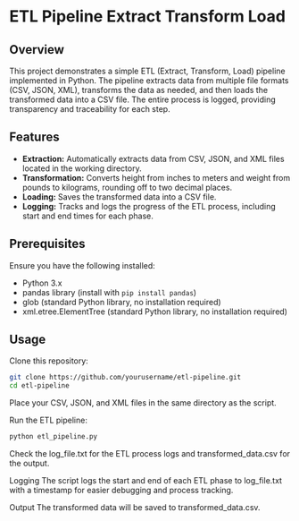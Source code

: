 # ETL Pipeline Extract Transform Load

## Overview
This project demonstrates a simple ETL (Extract, Transform, Load) pipeline implemented in Python. The pipeline extracts data from multiple file formats (CSV, JSON, XML), transforms the data as needed, and then loads the transformed data into a CSV file. The entire process is logged, providing transparency and traceability for each step.

## Features
- **Extraction:** Automatically extracts data from CSV, JSON, and XML files located in the working directory.
- **Transformation:** Converts height from inches to meters and weight from pounds to kilograms, rounding off to two decimal places.
- **Loading:** Saves the transformed data into a CSV file.
- **Logging:** Tracks and logs the progress of the ETL process, including start and end times for each phase.

## Prerequisites
Ensure you have the following installed:

- Python 3.x
- pandas library (install with `pip install pandas`)
- glob (standard Python library, no installation required)
- xml.etree.ElementTree (standard Python library, no installation required)

## Usage

Clone this repository:

```bash
git clone https://github.com/yourusername/etl-pipeline.git
cd etl-pipeline
```

Place your CSV, JSON, and XML files in the same directory as the script.

Run the ETL pipeline:

```bash
python etl_pipeline.py
```

Check the log_file.txt for the ETL process logs and transformed_data.csv for the output.

Logging
The script logs the start and end of each ETL phase to log_file.txt with a timestamp for easier debugging and process tracking.

Output
The transformed data will be saved to transformed_data.csv.